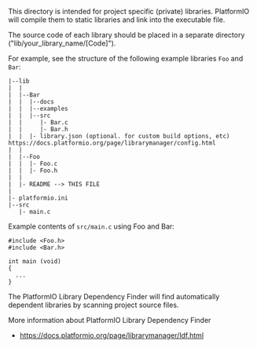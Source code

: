 
This directory is intended for project specific (private) libraries.
PlatformIO will compile them to static libraries and link into the executable file.

The source code of each library should be placed in a separate directory
("lib/your_library_name/[Code]").

For example, see the structure of the following example libraries `Foo` and `Bar`:

```
|--lib
|  |
|  |--Bar
|  |  |--docs
|  |  |--examples
|  |  |--src
|  |     |- Bar.c
|  |     |- Bar.h
|  |  |- library.json (optional. for custom build options, etc) https://docs.platformio.org/page/librarymanager/config.html
|  |
|  |--Foo
|  |  |- Foo.c
|  |  |- Foo.h
|  |
|  |- README --> THIS FILE
|
|- platformio.ini
|--src
   |- main.c
```

Example contents of `src/main.c` using Foo and Bar:
```
#include <Foo.h>
#include <Bar.h>

int main (void)
{
  ...
}

```

The PlatformIO Library Dependency Finder will find automatically dependent
libraries by scanning project source files.

More information about PlatformIO Library Dependency Finder
- https://docs.platformio.org/page/librarymanager/ldf.html
